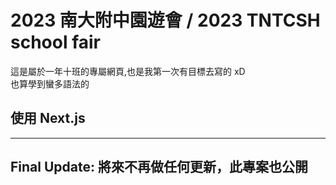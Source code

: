 # 2023 南大附中園遊會 / 2023 TNTCSH school fair

這是屬於一年十班的專屬網頁,也是我第一次有目標去寫的 xD    
也算學到蠻多語法的     

## 使用 Next.js

---

## Final Update: 將來不再做任何更新，此專案也公開
